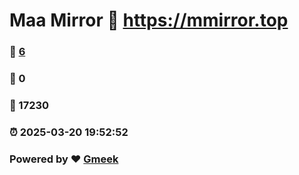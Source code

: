 # Maa Mirror :link: https://mmirror.top 
### :page_facing_up: [6](https://mmirror.top/tag.html) 
### :speech_balloon: 0 
### :hibiscus: 17230 
### :alarm_clock: 2025-03-20 19:52:52 
### Powered by :heart: [Gmeek](https://github.com/Meekdai/Gmeek)

